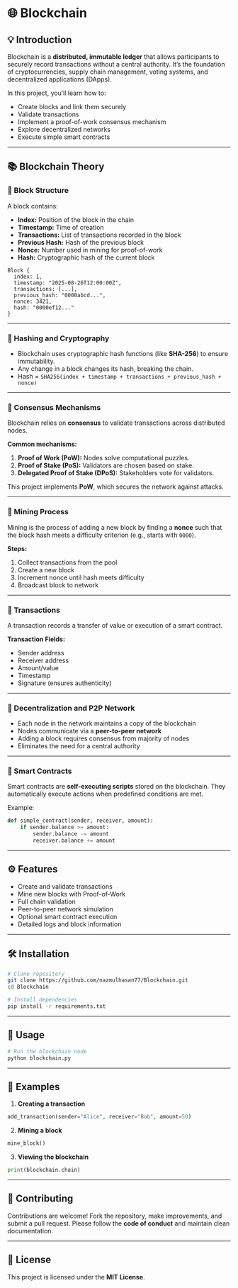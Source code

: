 # 🌐 Blockchain 
## 💡 Introduction

Blockchain is a **distributed, immutable ledger** that allows participants to securely record transactions without a central authority. It’s the foundation of cryptocurrencies, supply chain management, voting systems, and decentralized applications (DApps).

In this project, you’ll learn how to:

* Create blocks and link them securely
* Validate transactions
* Implement a proof-of-work consensus mechanism
* Explore decentralized networks
* Execute simple smart contracts

---

## 📚 Blockchain Theory

### 🔹 Block Structure

A block contains:

* **Index:** Position of the block in the chain
* **Timestamp:** Time of creation
* **Transactions:** List of transactions recorded in the block
* **Previous Hash:** Hash of the previous block
* **Nonce:** Number used in mining for proof-of-work
* **Hash:** Cryptographic hash of the current block

```
Block {
  index: 1,
  timestamp: "2025-08-26T12:00:00Z",
  transactions: [...],
  previous_hash: "0000abcd...",
  nonce: 3421,
  hash: "0000ef12..."
}
```

---

### 🔹 Hashing and Cryptography

* Blockchain uses cryptographic hash functions (like **SHA-256**) to ensure immutability.
* Any change in a block changes its hash, breaking the chain.
* Hash = `SHA256(index + timestamp + transactions + previous_hash + nonce)`

---

### 🔹 Consensus Mechanisms

Blockchain relies on **consensus** to validate transactions across distributed nodes.

**Common mechanisms:**

1. **Proof of Work (PoW):** Nodes solve computational puzzles.
2. **Proof of Stake (PoS):** Validators are chosen based on stake.
3. **Delegated Proof of Stake (DPoS):** Stakeholders vote for validators.

This project implements **PoW**, which secures the network against attacks.

---

### 🔹 Mining Process

Mining is the process of adding a new block by finding a **nonce** such that the block hash meets a difficulty criterion (e.g., starts with `0000`).

**Steps:**

1. Collect transactions from the pool
2. Create a new block
3. Increment nonce until hash meets difficulty
4. Broadcast block to network

---

### 🔹 Transactions

A transaction records a transfer of value or execution of a smart contract.

**Transaction Fields:**

* Sender address
* Receiver address
* Amount/value
* Timestamp
* Signature (ensures authenticity)

---

### 🔹 Decentralization and P2P Network

* Each node in the network maintains a copy of the blockchain
* Nodes communicate via a **peer-to-peer network**
* Adding a block requires consensus from majority of nodes
* Eliminates the need for a central authority

---

### 🔹 Smart Contracts

Smart contracts are **self-executing scripts** stored on the blockchain.
They automatically execute actions when predefined conditions are met.

Example:

```python
def simple_contract(sender, receiver, amount):
    if sender.balance >= amount:
        sender.balance -= amount
        receiver.balance += amount
```

---

## ⚙️ Features

* Create and validate transactions
* Mine new blocks with Proof-of-Work
* Full chain validation
* Peer-to-peer network simulation
* Optional smart contract execution
* Detailed logs and block information

---

## 🛠 Installation

```bash
# Clone repository
git clone https://github.com/nazmulhasan77/Blockchain.git
cd Blockchain

# Install dependencies
pip install -r requirements.txt
```

---

## 🚀 Usage

```bash
# Run the blockchain node
python blockchain.py
```

---

## 📝 Examples

1. **Creating a transaction**

```python
add_transaction(sender="Alice", receiver="Bob", amount=50)
```

2. **Mining a block**

```python
mine_block()
```

3. **Viewing the blockchain**

```python
print(blockchain.chain)
```

---

## 🤝 Contributing

Contributions are welcome! Fork the repository, make improvements, and submit a pull request. Please follow the **code of conduct** and maintain clean documentation.

---

## 📜 License

This project is licensed under the **MIT License**.
